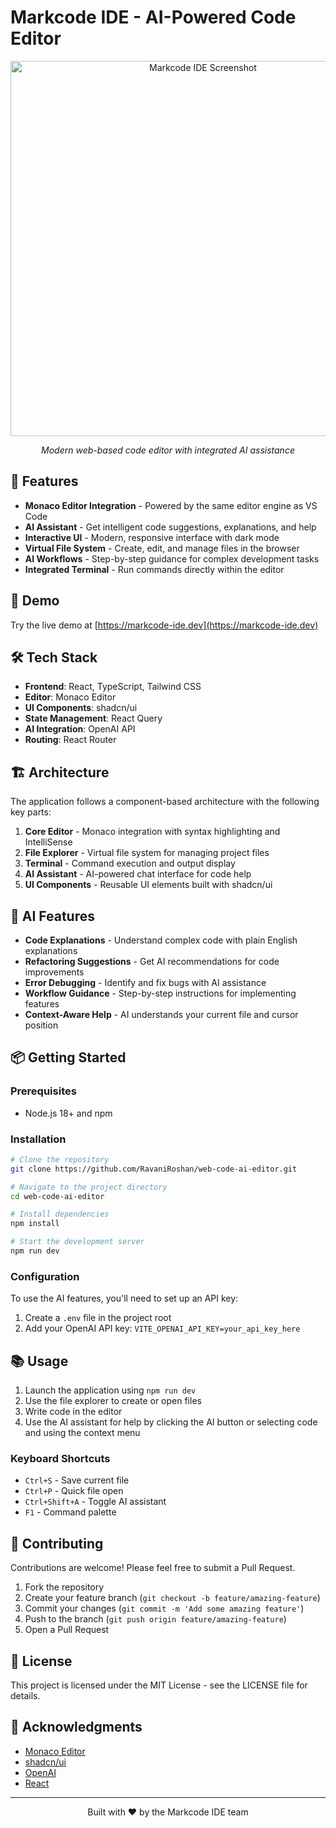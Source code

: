 
# Markcode IDE - AI-Powered Code Editor

<div align="center">
  <img src="https://images.unsplash.com/photo-1488590528505-98d2b5aba04b" width="600" alt="Markcode IDE Screenshot">
  <p><em>Modern web-based code editor with integrated AI assistance</em></p>
</div>

## 🌟 Features

- **Monaco Editor Integration** - Powered by the same editor engine as VS Code
- **AI Assistant** - Get intelligent code suggestions, explanations, and help
- **Interactive UI** - Modern, responsive interface with dark mode
- **Virtual File System** - Create, edit, and manage files in the browser
- **AI Workflows** - Step-by-step guidance for complex development tasks
- **Integrated Terminal** - Run commands directly within the editor

## 🚀 Demo

Try the live demo at [https://markcode-ide.dev](https://markcode-ide.dev)

## 🛠️ Tech Stack

- **Frontend**: React, TypeScript, Tailwind CSS
- **Editor**: Monaco Editor
- **UI Components**: shadcn/ui
- **State Management**: React Query
- **AI Integration**: OpenAI API
- **Routing**: React Router

## 🏗️ Architecture

The application follows a component-based architecture with the following key parts:

1. **Core Editor** - Monaco integration with syntax highlighting and IntelliSense
2. **File Explorer** - Virtual file system for managing project files
3. **Terminal** - Command execution and output display
4. **AI Assistant** - AI-powered chat interface for code help
5. **UI Components** - Reusable UI elements built with shadcn/ui

## 🧠 AI Features

- **Code Explanations** - Understand complex code with plain English explanations
- **Refactoring Suggestions** - Get AI recommendations for code improvements
- **Error Debugging** - Identify and fix bugs with AI assistance
- **Workflow Guidance** - Step-by-step instructions for implementing features
- **Context-Aware Help** - AI understands your current file and cursor position

## 📦 Getting Started

### Prerequisites

- Node.js 18+ and npm

### Installation

```bash
# Clone the repository
git clone https://github.com/RavaniRoshan/web-code-ai-editor.git

# Navigate to the project directory
cd web-code-ai-editor

# Install dependencies
npm install

# Start the development server
npm run dev
```

### Configuration

To use the AI features, you'll need to set up an API key:

1. Create a `.env` file in the project root
2. Add your OpenAI API key: `VITE_OPENAI_API_KEY=your_api_key_here`

## 📚 Usage

1. Launch the application using `npm run dev`
2. Use the file explorer to create or open files
3. Write code in the editor
4. Use the AI assistant for help by clicking the AI button or selecting code and using the context menu

### Keyboard Shortcuts

- `Ctrl+S` - Save current file
- `Ctrl+P` - Quick file open
- `Ctrl+Shift+A` - Toggle AI assistant
- `F1` - Command palette

## 🤝 Contributing

Contributions are welcome! Please feel free to submit a Pull Request.

1. Fork the repository
2. Create your feature branch (`git checkout -b feature/amazing-feature`)
3. Commit your changes (`git commit -m 'Add some amazing feature'`)
4. Push to the branch (`git push origin feature/amazing-feature`)
5. Open a Pull Request

## 📄 License

This project is licensed under the MIT License - see the LICENSE file for details.

## 🙏 Acknowledgments

- [Monaco Editor](https://github.com/microsoft/monaco-editor)
- [shadcn/ui](https://ui.shadcn.com/)
- [OpenAI](https://openai.com/)
- [React](https://reactjs.org/)

---

<div align="center">
  <p>Built with ❤️ by the Markcode IDE team</p>
</div>
